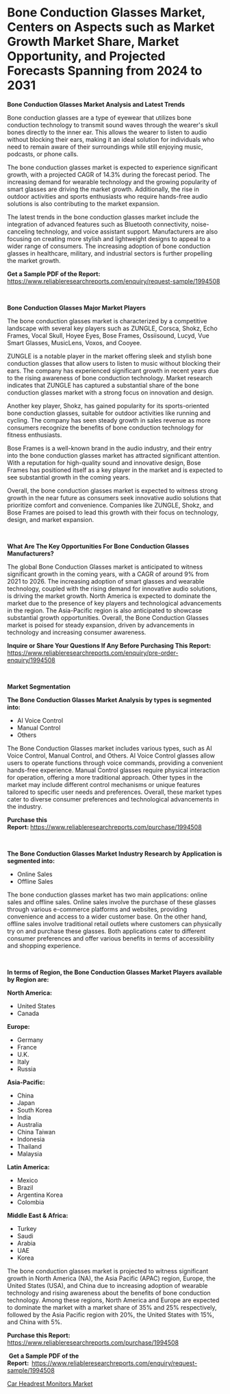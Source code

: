 <p><h1>Bone Conduction Glasses Market, Centers on Aspects such as Market Growth Market Share, Market Opportunity, and Projected Forecasts Spanning from 2024 to 2031</h1></p><p><strong>Bone Conduction Glasses Market Analysis and Latest Trends</strong></p>
<p><p>Bone conduction glasses are a type of eyewear that utilizes bone conduction technology to transmit sound waves through the wearer's skull bones directly to the inner ear. This allows the wearer to listen to audio without blocking their ears, making it an ideal solution for individuals who need to remain aware of their surroundings while still enjoying music, podcasts, or phone calls.</p><p>The bone conduction glasses market is expected to experience significant growth, with a projected CAGR of 14.3% during the forecast period. The increasing demand for wearable technology and the growing popularity of smart glasses are driving the market growth. Additionally, the rise in outdoor activities and sports enthusiasts who require hands-free audio solutions is also contributing to the market expansion.</p><p>The latest trends in the bone conduction glasses market include the integration of advanced features such as Bluetooth connectivity, noise-canceling technology, and voice assistant support. Manufacturers are also focusing on creating more stylish and lightweight designs to appeal to a wider range of consumers. The increasing adoption of bone conduction glasses in healthcare, military, and industrial sectors is further propelling the market growth.</p></p>
<p><strong>Get a Sample PDF of the Report:&nbsp;</strong> <a href="https://www.reliableresearchreports.com/enquiry/request-sample/1994508">https://www.reliableresearchreports.com/enquiry/request-sample/1994508</a></p>
<p>&nbsp;</p>
<p><strong>Bone Conduction Glasses Major Market Players</strong></p>
<p><p>The bone conduction glasses market is characterized by a competitive landscape with several key players such as ZUNGLE, Corsca, Shokz, Echo Frames, Vocal Skull, Hoyee Eyes, Bose Frames, Ossiisound, Lucyd, Vue Smart Glasses, MusicLens, Voxos, and Cooyee. </p><p>ZUNGLE is a notable player in the market offering sleek and stylish bone conduction glasses that allow users to listen to music without blocking their ears. The company has experienced significant growth in recent years due to the rising awareness of bone conduction technology. Market research indicates that ZUNGLE has captured a substantial share of the bone conduction glasses market with a strong focus on innovation and design.</p><p>Another key player, Shokz, has gained popularity for its sports-oriented bone conduction glasses, suitable for outdoor activities like running and cycling. The company has seen steady growth in sales revenue as more consumers recognize the benefits of bone conduction technology for fitness enthusiasts.</p><p>Bose Frames is a well-known brand in the audio industry, and their entry into the bone conduction glasses market has attracted significant attention. With a reputation for high-quality sound and innovative design, Bose Frames has positioned itself as a key player in the market and is expected to see substantial growth in the coming years.</p><p>Overall, the bone conduction glasses market is expected to witness strong growth in the near future as consumers seek innovative audio solutions that prioritize comfort and convenience. Companies like ZUNGLE, Shokz, and Bose Frames are poised to lead this growth with their focus on technology, design, and market expansion.</p></p>
<p>&nbsp;</p>
<p><strong>What Are The Key Opportunities For Bone Conduction Glasses Manufacturers?</strong></p>
<p><p>The global Bone Conduction Glasses market is anticipated to witness significant growth in the coming years, with a CAGR of around 9% from 2021 to 2026. The increasing adoption of smart glasses and wearable technology, coupled with the rising demand for innovative audio solutions, is driving the market growth. North America is expected to dominate the market due to the presence of key players and technological advancements in the region. The Asia-Pacific region is also anticipated to showcase substantial growth opportunities. Overall, the Bone Conduction Glasses market is poised for steady expansion, driven by advancements in technology and increasing consumer awareness.</p></p>
<p><strong>Inquire or Share Your Questions If Any Before Purchasing This Report:</strong> <a href="https://www.reliableresearchreports.com/enquiry/pre-order-enquiry/1994508">https://www.reliableresearchreports.com/enquiry/pre-order-enquiry/1994508</a></p>
<p>&nbsp;</p>
<p><strong>Market Segmentation</strong></p>
<p><strong>The Bone Conduction Glasses Market Analysis by types is segmented into:</strong></p>
<p><ul><li>AI Voice Control</li><li>Manual Control</li><li>Others</li></ul></p>
<p><p>The Bone Conduction Glasses market includes various types, such as AI Voice Control, Manual Control, and Others. AI Voice Control glasses allow users to operate functions through voice commands, providing a convenient hands-free experience. Manual Control glasses require physical interaction for operation, offering a more traditional approach. Other types in the market may include different control mechanisms or unique features tailored to specific user needs and preferences. Overall, these market types cater to diverse consumer preferences and technological advancements in the industry.</p></p>
<p><strong>Purchase this Report:&nbsp;</strong><a href="https://www.reliableresearchreports.com/purchase/1994508">https://www.reliableresearchreports.com/purchase/1994508</a></p>
<p>&nbsp;</p>
<p><strong>The Bone Conduction Glasses Market Industry Research by Application is segmented into:</strong></p>
<p><ul><li>Online Sales</li><li>Offline Sales</li></ul></p>
<p><p>The bone conduction glasses market has two main applications: online sales and offline sales. Online sales involve the purchase of these glasses through various e-commerce platforms and websites, providing convenience and access to a wider customer base. On the other hand, offline sales involve traditional retail outlets where customers can physically try on and purchase these glasses. Both applications cater to different consumer preferences and offer various benefits in terms of accessibility and shopping experience.</p></p>
<p>&nbsp;</p>
<p><strong>In terms of Region, the Bone Conduction Glasses Market Players available by Region are:</strong></p>
<p>
    <p> <strong> North America: </strong>
        <ul>
            <li>United States</li>
            <li>Canada</li>
        </ul>
        </p> 
    <p> <strong> Europe: </strong>
        <ul>
            <li>Germany</li>
            <li>France</li>
            <li>U.K.</li>
            <li>Italy</li>
            <li>Russia</li>
        </ul>
        </p> 
    <p> <strong> Asia-Pacific: </strong>
        <ul>
            <li>China</li>
            <li>Japan</li>
            <li>South Korea</li>
            <li>India</li>
            <li>Australia</li>
            <li>China Taiwan</li>
            <li>Indonesia</li>
            <li>Thailand</li>
            <li>Malaysia</li>
        </ul>
        </p> 
    <p> <strong> Latin America: </strong>
        <ul>
            <li>Mexico</li>
            <li>Brazil</li>
            <li>Argentina Korea</li>
            <li>Colombia</li>
        </ul>
        </p> 
    <p> <strong> Middle East & Africa: </strong>
        <ul>
            <li>Turkey</li>
            <li>Saudi</li>
            <li>Arabia</li>
            <li>UAE</li>
            <li>Korea</li>
        </ul>
    </p>
    </p>
<p><p>The bone conduction glasses market is projected to witness significant growth in North America (NA), the Asia Pacific (APAC) region, Europe, the United States (USA), and China due to increasing adoption of wearable technology and rising awareness about the benefits of bone conduction technology. Among these regions, North America and Europe are expected to dominate the market with a market share of 35% and 25% respectively, followed by the Asia Pacific region with 20%, the United States with 15%, and China with 5%.</p></p>
<p><strong>Purchase this Report: </strong><a href="https://www.reliableresearchreports.com/purchase/1994508">https://www.reliableresearchreports.com/purchase/1994508</a></p>
<p>&nbsp;<strong>Get a Sample PDF of the Report:&nbsp;&nbsp;</strong><a href="https://www.reliableresearchreports.com/enquiry/request-sample/1994508">https://www.reliableresearchreports.com/enquiry/request-sample/1994508</a></p>
<p><strong></strong></p>
<p><p><a href="https://zircon-bluebell-299.notion.site/Car-Headrest-Monitors-Market-Size-Focuses-on-Market-Dynamics-In-Depth-Analysis-and-Future-Projectio-d0d21305e6ef4a829881dbb18d1e7720">Car Headrest Monitors Market</a></p></p>